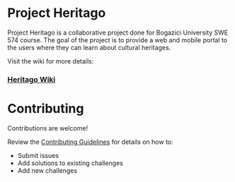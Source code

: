 # Project Heritago
Project Heritago is a collaborative project done for Bogazici University SWE 574 course. The goal of the project is to provide a web and mobile portal to the users where they can learn about cultural heritages.

Visit the wiki for more details:
### [Heritago Wiki](https://github.com/SWE574-Groupago/heritago/wiki/)

# Contributing

Contributions are welcome!

Review the [Contributing Guidelines](https://github.com/SWE574-Groupago/heritago/wiki/Appendix-A.-Contribution-Guidelines) for details on how to:

* Submit issues
* Add solutions to existing challenges
* Add new challenges
